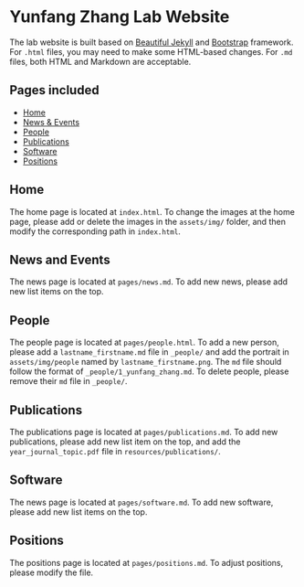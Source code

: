 # Yunfang Zhang Lab Website

The lab website is built based on [Beautiful Jekyll](https://github.com/daattali/beautiful-jekyll#readme) and [Bootstrap](https://getbootstrap.com/) framework. For `.html` files, you may need to make some HTML-based changes. For `.md` files, both HTML and Markdown are acceptable.

## Pages included

- [Home](#Home)
- [News & Events](#News_and_Events)
- [People](#People)
- [Publications](#Publications)
- [Software](#Software)
- [Positions](#Positions)

## Home
The home page is located at `index.html`. To change the images at the home page, please add or delete the images in the `assets/img/` folder, and then modify the corresponding path in `index.html`.

## News and Events
The news page is located at `pages/news.md`. To add new news, please add new list items on the top.

## People
The people page is located at `pages/people.html`. To add a new person, please add a `lastname_firstname.md` file in `_people/` and add the portrait in `assets/img/people` named by `lastname_firstname.png`. The `md` file should follow the format of `_people/1_yunfang_zhang.md`. To delete people, please remove their `md` file in `_people/`.

## Publications
The publications page is located at `pages/publications.md`. To add new publications, please add new list item on the top, and add the `year_journal_topic.pdf` file in `resources/publications/`.

## Software
The news page is located at `pages/software.md`. To add new software, please add new list items on the top.

## Positions
The positions page is located at `pages/positions.md`. To adjust positions, please modify the file.

